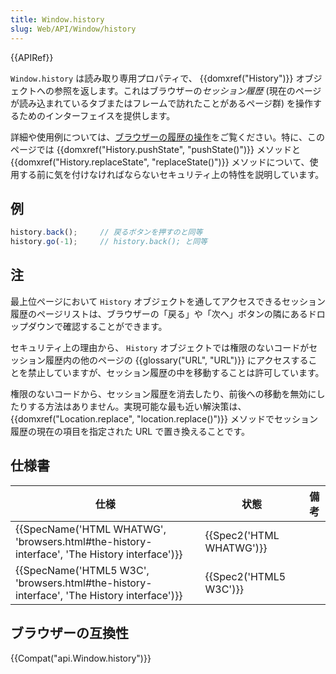 ```yaml
---
title: Window.history
slug: Web/API/Window/history
---
```


{{APIRef}}

`Window.history` は読み取り専用プロパティで、 {{domxref("History")}} オブジェクトへの参照を返します。これはブラウザーの*セッション履歴* (現在のページが読み込まれているタブまたはフレームで訪れたことがあるページ群) を操作するためのインターフェイスを提供します。

詳細や使用例については、[ブラウザーの履歴の操作](/ja/docs/Web/API/History_API)をご覧ください。特に、このページでは {{domxref("History.pushState", "pushState()")}} メソッドと {{domxref("History.replaceState", "replaceState()")}} メソッドについて、使用する前に気を付けなければならないセキュリティ上の特性を説明しています。

## 例

```js
history.back();     // 戻るボタンを押すのと同等
history.go(-1);     // history.back(); と同等
```

## 注

最上位ページにおいて `History` オブジェクトを通してアクセスできるセッション履歴のページリストは、ブラウザーの「戻る」や「次へ」ボタンの隣にあるドロップダウンで確認することができます。

セキュリティ上の理由から、 `History` オブジェクトでは権限のないコードがセッション履歴内の他のページの {{glossary("URL", "URL")}} にアクセスすることを禁止していますが、セッション履歴の中を移動することは許可しています。

権限のないコードから、セッション履歴を消去したり、前後への移動を無効にしたりする方法はありません。実現可能な最も近い解決策は、 {{domxref("Location.replace", "location.replace()")}} メソッドでセッション履歴の現在の項目を指定された URL で置き換えることです。

## 仕様書

| 仕様                                                                                                                     | 状態                             | 備考 |
| ------------------------------------------------------------------------------------------------------------------------ | -------------------------------- | ---- |
| {{SpecName('HTML WHATWG', 'browsers.html#the-history-interface', 'The History interface')}} | {{Spec2('HTML WHATWG')}} |      |
| {{SpecName('HTML5 W3C', 'browsers.html#the-history-interface', 'The History interface')}} | {{Spec2('HTML5 W3C')}}     |      |

## ブラウザーの互換性

{{Compat("api.Window.history")}}
